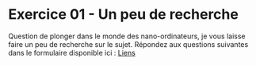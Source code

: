 # Exercice 01 - Un peu de recherche

Question de plonger dans le monde des nano-ordinateurs, je vous laisse faire un peu de recherche sur le sujet. Répondez aux questions suivantes dans le formulaire disponible ici : [Liens](https://forms.gle/wtiWEJiB7D4ytND58)